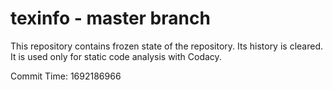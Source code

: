 # texinfo - master branch

This repository contains frozen state of the repository.
Its history is cleared. It is used only for static code
analysis with Codacy.

Commit Time: 1692186966